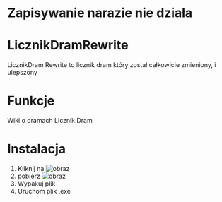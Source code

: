 # Zapisywanie narazie nie działa

# LicznikDramRewrite
LicznikDram Rewrite to licznik dram który został całkowicie zmieniony, i ulepszony

# Funkcje

Wiki o dramach
Licznik Dram


# Instalacja

1. Kliknij na ![obraz](https://github.com/user-attachments/assets/cb0062de-8e28-456e-af97-bac9d6dbb8f6)
2. pobierz ![obraz](https://github.com/user-attachments/assets/7bebd3a6-28d4-4509-ae03-2e28d829e21d)
3. Wypakuj plik
4. Uruchom plik .exe

